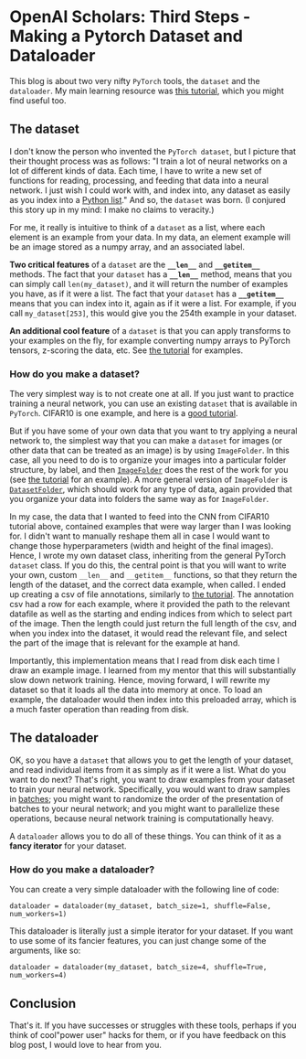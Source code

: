# OpenAI Scholars: Third Steps - Making a Pytorch Dataset and Dataloader

This blog is about two very nifty `PyTorch` tools, the `dataset` and the `dataloader`. My main learning resource was [this tutorial](https://pytorch.org/tutorials/beginner/data_loading_tutorial.html), which you might find useful too.

## The dataset

I don't know the person who invented the `PyTorch dataset`, but I picture that their thought process was as follows: "I train a lot of neural networks on a lot of different kinds of data. Each time, I have to write a new set of functions for reading, processing, and feeding that data into a neural network. I just wish I could work with, and index into, any dataset as easily as you index into a [Python list](https://www.youtube.com/watch?v=zEyEC34MY1A)." And so, the `dataset` was born. (I conjured this story up in my mind: I make no claims to veracity.)

For me, it really is intuitive to think of a `dataset` as a list, where each element is an example from your data. In my data, an element example will be an image stored as a numpy array, and an associated label.

**Two critical features** of a `dataset` are the **`__len__`** and **`__getitem__`** methods. The fact that your `dataset` has a **`__len__`** method, means that you can simply call `len(my_dataset)`, and it will return the number of examples you have, as if it were a list. The fact that your `dataset` has a **`__getitem__`** means that you can index into it, again as if it were a list. For example, if you call `my_dataset[253]`, this would give you the 254th example in your dataset.

**An additional cool feature** of a `dataset` is that you can apply transforms to your examples on the fly, for example converting numpy arrays to PyTorch tensors, z-scoring the data, etc. See [the tutorial](https://pytorch.org/tutorials/beginner/data_loading_tutorial.html) for examples.

### How do you make a dataset?

The very simplest way is to not create one at all. If you just want to practice training a neural network, you can use an existing `dataset` that is available in `PyTorch`. CIFAR10 is one example, and here is a [good tutorial](https://pytorch.org/tutorials/beginner/blitz/cifar10_tutorial.html).

But if you have some of your own data that you want to try applying a neural network to, the simplest way that you can make a `dataset` for images (or other data that can be treated as an image) is by using `ImageFolder`. In this case, all you need to do is to organize your images into a particular folder structure, by label, and then [`ImageFolder`](https://pytorch.org/docs/stable/torchvision/datasets.html#imagefolder) does the rest of the work for you (see [the tutorial](https://pytorch.org/tutorials/beginner/data_loading_tutorial.html) for an example). A more general version of `ImageFolder` is [`DatasetFolder`](https://pytorch.org/docs/stable/torchvision/datasets.html#datasetfolder), which should work for any type of data, again provided that you organize your data into folders the same way as for `ImageFolder`.

In my case, the data that I wanted to feed into the CNN from CIFAR10 tutorial above, contained examples that were way larger than I was looking for. I didn't want to manually reshape them all in case I would want to change those hyperparameters (width and height of the final images). Hence, I wrote my own dataset class, inheriting from the general PyTorch `dataset` class. If you do this, the central point is that you will want to write your own, custom `__len__` and `__getitem__` functions, so that they return the length of the dataset, and the correct data example, when called. I ended up creating a csv of file annotations, similarly to [the tutorial](https://pytorch.org/tutorials/beginner/data_loading_tutorial.html). The annotation csv had a row for each example, where it provided the path to the relevant datafile as well as the starting and ending indices from which to select part of the image. Then the length could just return the full length of the csv, and when you index into the dataset, it would read the relevant file, and select the part of the image that is relevant for the example at hand.

Importantly, this implementation means that I read from disk each time I draw an example image. I learned from my mentor that this will substantially slow down network training. Hence, moving forward, I will rewrite my dataset so that it loads all the data into memory at once. To load an example, the dataloader would then index into this preloaded array, which is a much faster operation than reading from disk.

## The dataloader

OK, so you have a `dataset` that allows you to get the length of your dataset, and read individual items from it as simply as if it were a list. What do you want to do next? That's right, you want to draw examples from your dataset to train your neural network. Specifically, you would want to draw samples in [batches](https://machinelearningmastery.com/difference-between-a-batch-and-an-epoch/); you might want to randomize the order of the presentation of batches to your neural network; and you might want to parallelize these operations, because neural network training is computationally heavy.

A `dataloader` allows you to do all of these things. You can think of it as a **fancy iterator** for your dataset.

### How do you make a dataloader?

You can create a very simple dataloader with the following line of code:

`dataloader = dataloader(my_dataset, batch_size=1, shuffle=False, num_workers=1)`

This dataloader is literally just a simple iterator for your dataset. If you want to use some of its fancier features, you can just change some of the arguments, like so:

`dataloader = dataloader(my_dataset, batch_size=4, shuffle=True, num_workers=4)`

## Conclusion

That's it. If you have successes or struggles with these tools, perhaps if you think of cool"power user" hacks for them, or if you have feedback on this blog post, I would love to hear from you.
